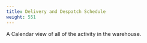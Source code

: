 ```yaml
---
title: Delivery and Despatch Schedule
weight: 551
---
```


A Calendar view of all of the activity in the warehouse.

